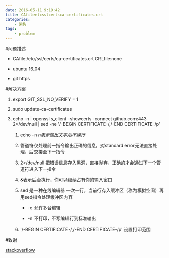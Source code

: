```yaml
---
date: 2016-05-11 9:19:42
title: CAfileetcsslcertsca-certificates.crt
categories:
    - 架构
tags:
    - problem
---
```


#问题描述

- CAfile:/etc/ssl/certs/ca-certificates.crt CRLfile:none

- ubuntu 16.04

- git https

#解决方案

 1. export GIT_SSL_NO_VERIFY = 1

 2. sudo update-ca-certificates

 3. echo -n | openssl s_client -showcerts -connect github.com:443 2>/dev/null | sed -ne '/-BEGIN CERTIFICATE-/,/-END CERTIFICATE-/p'

    1. echo -n  *n表示输出文字后不换行*

    2. 管道符仅处理前一指令输出正确的信息，对standard error无法直接处理，后交接至下一指令

    3. 2>/dev/null 把错误信息存入黑洞，直接抛弃，正确的才会通过下一个管道符进入下一指令

    4. &表示后台执行，你可以继续占有你的输入窗口

    5. sed 是一种在线编辑器 一次一行，当前行存入缓冲区（称为模拟空间）再用sed指令处理缓冲区内容

        - -e 允许多台编辑

        - -n 不打印，不写编辑行到标准输出

    6. '/-BEGIN CERTIFICATE-/,/-END CERTIFICATE-/p' 设置打印范围

#致谢

[stackoverflow](http://stackoverflow.com/questions/21181231/server-certificate-verification-failed-cafile-etc-ssl-certs-ca-certificates-c)




